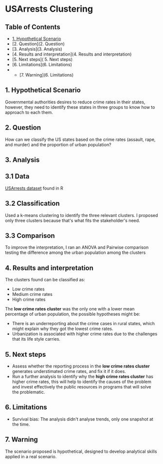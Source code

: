 # USArrests Clustering

## Table of Contents
- [1. Hypothetical Scenario](Question)
- [2. Question](2. Question) 
- [3. Analysis](3. Analysis) 
- [4. Results and interpretation](4. Results and interpretation) 
- [5. Next steps]( 5. Next steps) 
- [6. Limitations](6. Limitations)
- - [7. Warning](6. Limitations) 

## 1. Hypothetical Scenario
Governmental authorities desires to reduce crime rates in their states, however, they need to identify these states in three groups to know how to approach to each them. 

## 2. Question
How can we classify the US states based on the crime rates (assault, rape, and murder) and the proportion of urban population?

## 3. Analysis
## 3.1 Data
[USArrests dataset](https://www.rdocumentation.org/packages/datasets/versions/3.6.2/topics/USArrests) found in R
## 3.2 Classification
Used a k-means clustering to identify the three relevant clusters. I proposed only three clusters because that's what fits the stakeholder's need.
## 3.3 Comparison
To improve the interpretation, I ran an ANOVA and Pairwise comparison testing the difference among the urban population among the clusters

## 4. Results and interpretation
The clusters found can be classified as:
- Low crime rates
- Medium crime rates
- High crime rates

The **low crime rates cluster** was the only one with a lower mean percentage of urban population, the possible hypotheses might be: 
- There is an underreporting about the crime cases in rural states, which might explain why they got the lowest crime rates.
- Urbanization is associated with higher crime rates due to the challenges that its life style carries.

## 5. Next steps
- Assess whether the reporting process in the **low crime rates cluster** generates understimated crime rates, and fix it if it does.
- Run a further analysis to identify why the **high crime rates cluster** has higher crime rates, this will help to identify the causes of the problem and invest effectively the public resources in programs that will solve the problematic.

## 6. Limitations
- Survival bias: The analysis didn't analyse trends, only one snapshot at the time.

## 7. Warning
The scenario proposed is hypothetical, designed to develop analytical skills applied in a real scenario.
